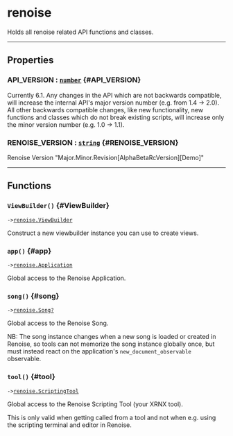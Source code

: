 # renoise  
Holds all renoise related API functions and classes.  

---  
## Properties
### API_VERSION : [`number`](../API/builtins/number.md) {#API_VERSION}
Currently 6.1. Any changes in the API which are not backwards compatible,
will increase the internal API's major version number (e.g. from 1.4 -> 2.0).
All other backwards compatible changes, like new functionality, new functions
and classes which do not break existing scripts, will increase only the minor
version number (e.g. 1.0 -> 1.1).

### RENOISE_VERSION : [`string`](../API/builtins/string.md) {#RENOISE_VERSION}
Renoise Version "Major.Minor.Revision[AlphaBetaRcVersion][Demo]"

  

---  
## Functions
### `ViewBuilder()` {#ViewBuilder}
`->`[`renoise.ViewBuilder`](../API/renoise/renoise.ViewBuilder.md)  

Construct a new viewbuilder instance you can use to create views.
### `app()` {#app}
`->`[`renoise.Application`](../API/renoise/renoise.Application.md)  

Global access to the Renoise Application.
### `song()` {#song}
`->`[`renoise.Song`](../API/renoise/renoise.Song.md)[`?`](../API/builtins/nil.md)  

Global access to the Renoise Song.

NB: The song instance changes when a new song is loaded or created in Renoise,
so tools can not memorize the song instance globally once, but must instead
react on the application's `new_document_observable`
observable.
### `tool()` {#tool}
`->`[`renoise.ScriptingTool`](../API/renoise/renoise.ScriptingTool.md)  

Global access to the Renoise Scripting Tool (your XRNX tool).

This is only valid when getting called from a tool and not when e.g. using the
scripting terminal and editor in Renoise.  

